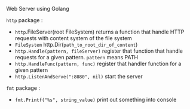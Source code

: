 Web Server using Golang

`http` package :

- `http`.FileServer(root FileSystem) returns a function that handle HTTP requests with content system of the file system
- `FileSystem` http.Dir(`path_to_root_dir_of_content`)
- `http.Handle(pattern, fileServer)` register that function that handle requests for a given pattern. `pattern` means PATH
- `http.HandleFunc(pattern, func)` register that handler function for a given pattern
- `http.ListenAndServe(":8080", nil)` start the server

`fmt` package :

- `fmt.Printf("%s", string_value)` print out something into console
